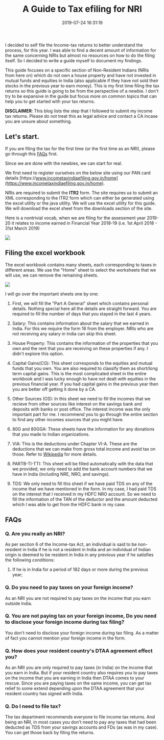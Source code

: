 ﻿---
layout:     post
title:      "A Guide to Tax efiling for NRI"
date:       2019-07-24 16:31:19
excerpt_separator: <!--more-->
categories: Personal 
tags:       [Personal, Finance, Tax]
comments:   true

---

I decided to self file the Income-tax returns to better understand the process, for this year. I was able to find a decent amount of
information for the same concerning NRIs but almost no resources on how to do the filing itself. So I decided to write a
guide myself to document my findings. 

<!--more-->

This guide focuses on a specific section of Non-Resident Indians (NRIs from here on) which do not own a house property and have not invested in mutual funds
and equities in India (also applicable if they have not sold their stocks in the previous year to earn money). This is my
first time filing the tax returns so this guide is going to be from the perspective of a newbie. I don't try to
be expansive in the guide but focus more on common topics that can help you to get started with your tax returns. 

**DISCLAIMER**: This blog lists the step that I followed to submit my income tax returns. Please do not treat this as legal
advice and contact a CA incase you are unsure about something.

## Let's start.

If you are filing the tax for the first time (or the first time as an NRI), please go through this [FAQs](#faqs) first. 

Since we are done with the newbies, we can start for real. 

We first need to register ourselves on the below site using our PAN card details 
[https\://www.incometaxindiaefiling.gov.in/home](https://www.incometaxindiaefiling.gov.in/home).

NRIs are required to submit the **ITR2** form. 
The site requires us to submit an XML corresponding to the ITR2 form which can either be generated using the excel utility
or the java utility. We will use the excel utility for this guide. We will download the excel sheet from the downloads
section of the site.

Here is a nontrivial vocab, when we are filing for the assessment year 2019-20 it relates to income earned in Financial
Year 2018-19 (i.e. 1st April 2018 - 31st March 2019) 

<img class="center-image" src="{{ site.baseurl }}/assets/images/tax_downloads.jpg" style=""/>

## Filing the excel workbook 

The excel workbook contains many sheets, each corresponding to taxes in different areas. We use the "Home" sheet to
select the worksheets that we will use, we can remove the remaining sheets. 

<img class="center-image" src="{{ site.baseurl }}/assets/images/ITR2.png" style=""/>

I will go over the important sheets one by one:

1. First, we will fill the "Part A General" sheet which contains personal details. Nothing special here all the details are
   straight forward. You are required to fill the number of days that you stayed in the last 4 years. 

2. Salary: This contains information about the salary that we earned in India. For this we require the form 16 from
   the employer. NRIs who are not receiving any salary in India can skip this sheet.

3. House Property: This contains the information of the properties that you own and the rent that you are
   receiving on these properties if any. I didn't explore this option. 

4. Capital Gains(CG): This sheet corresponds to the equities and mutual funds that you own. You are also required to
   classify them as short/long term capital gains. This is the most complicated sheet in the entire workbook and I was
   lucky enough to have not dealt with equities in the previous financial year. If you had capital gains in the previous
   year then you are better off getting it done by a CA. 

5. Other Sources (OS): In this sheet we need to fill the incomes that we recieve from other sources like interest on the
   savings bank and deposits with banks or post office. The interest income was the only important part for me. I recommend you to go
   through the entire section to find any other incomes sources that you might have.

6. 80G and 80GGA: These sheets have the information for any donations that you made to Indian organizations.

7. VIA: This is the deductions under Chapter VI-A. These are the deductions that we can make from gross total income and avoid
   tax on those. Refer to [Wikipedia](https://en.wikipedia.org/wiki/Income_tax_in_India#Permissible_deductions_from_gross_total_income)
   for more details.

8. PARTB-TI-TTI: This sheet will be filled automatically with the data that we provided, we only need to add the bank
   account numbers that we have in India (including NRE, NRO, and savings).

9. TDS: We only need to fill this sheet if we have paid TDS on any of the income that we have mentioned in the form. In my
   case, I had paid TDS on the interest that I received in my HDFC NRO account. So we need to fill the information of the
   TAN of the deductor and the amount deducted which I was able to get from the HDFC bank in my case.

## FAQs

### Q. Are you really an NRI?
As per section 6 of the Income-tax Act, an individual is said to be non-resident in India if he is not a resident in
India and an individual of Indian origin is deemed to be resident in India in any previous year if he satisfies the
following conditions:

1. If he is in India for a period of 182 days or more during the previous year;

### Q. Do you need to pay taxes on your foreign income?
As an NRI you are not required to pay taxes on the income that you earn outside India.

### Q. You are not paying tax on your foreign income, Do you need to disclose your foreign income during tax filing?
You don't need to disclose your foreign income during tax filing. As a matter of fact you cannot mention your foreign income
in the form.

### Q. How does your resident country's DTAA agreement effect you?
As an NRI you are only required to pay taxes (in India) on the income that you earn in India. But if your resident country
also requires you to pay taxes on the income that you are earning in India then DTAA comes to your rescue. Since you are
paying taxes on the same income, you can get tax relief to some extend depending upon the DTAA agreement that your
resident country has signed with India.

### Q. Do I need to file tax?
The tax department recommends everyone to file income tax returns. And being an NRI, in most cases you don't need to pay
 any taxes that had been deducted as TDS from your savings accounts and FDs (as was in my case). You can get those back
 by filing the returns.
